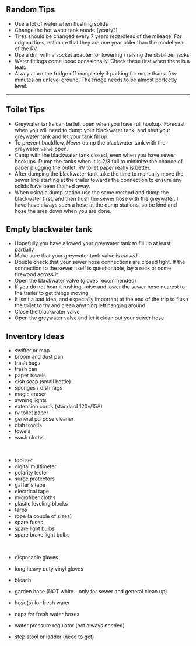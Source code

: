 ## Random Tips ##
* Use a lot of water when flushing solids
* Change the hot water tank anode (yearly?)
* Tires should be changed every 7 years regardless of the mileage.  For original tires, estimate that they are one year older than the model year of the RV.
* Use a drill with a socket adapter for lowering / raising the stabilizer jacks
* Water fittings come loose occasionally. Check these first when there is a leak.  
* Always turn the fridge off completely if parking for more than a few minutes on unlevel ground.  The fridge needs to be almost perfectly level.  

***


## Toilet Tips ##
* Greywater tanks can be left open when you have full hookup.  Forecast when you will need to dump your blackwater tank, and shut your greywater tank and let your tank fill up.  
*  To prevent backflow, _Never_ dump the blackwater tank with the greywater valve open.
* Camp with the blackwater tank closed, even when you have sewer hookups.  Dump the tanks when it is 2/3 full to minimize the chance of paper plugging the outlet.  RV toilet paper really is better.  
* After dumping the blackwater tank take the time to manually move the sewer line starting at the trailer towards the connection to ensure any solids have been flushed away.   
*  When using a dump station use the same method and dump the blackwater first, and then flush the sewer hose with the greywater.  I have have always seen a hose at the dump stations, so be kind and hose the area down when you are done.  

## Empty blackwater tank ##
* Hopefully you have allowed your greywater tank to fill up at least partially
* Make sure that your greywater tank valve is _closed_
* Double check that your sewer hose connections are closed tight.  If the connection to the sewer itself is questionable, lay a rock or some firewood across it.
* Open the blackwater valve (gloves recommended)
* If you do not hear it rushing, raise and lower the sewer hose nearest to the trailer to get things moving
* It isn't a bad idea, and especially important at the end of the trip to flush the toilet to try and clean anything left hanging around
* Close the blackwater valve
* Open the greywater valve and let it clean out your sewer hose



## Inventory Ideas ##

* swiffer or mop
* broom and dust pan
* trash bags
* trash can
* paper towels
* dish soap (small bottle)
* sponges / dish rags
* magic eraser
* awning lights
* extension cords (standard 120v/15A)
* rv toilet paper
* general purpose cleaner
* dish towels
* towels
* wash cloths

<br />

* tool set
* digital multimeter
* polarity tester
* surge protectors
* gaffer's tape
* electrical tape 
* microfiber cloths
* plastic leveling blocks  
* tarps
* rope (a couple of sizes)
* spare fuses
* spare light bulbs
* spare brake light bulbs

<br />

* disposable gloves
* long heavy duty vinyl gloves
* bleach
* garden hose (NOT white - only for sewer and general clean up)
* hose(s) for fresh water
* caps for fresh water hoses
* water pressure regulator (not always needed)

* step stool or ladder (need to get)




  
